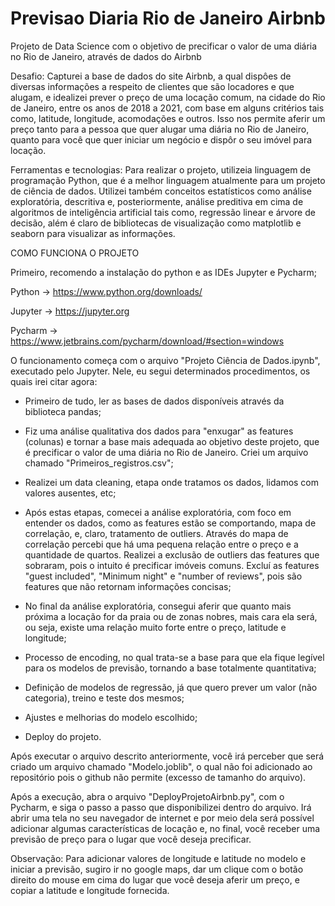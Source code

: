 # Previsao Diaria Rio de Janeiro Airbnb
 Projeto de Data Science com o objetivo de precificar o valor de uma diária no Rio de Janeiro, através de dados do Airbnb

Desafio: Capturei a base de dados do site Airbnb, a qual dispôes de diversas informações a respeito de clientes que são locadores e que alugam, e idealizei prever o preço de uma locação comum, na cidade do Rio de Janeiro, entre os anos de 2018 a 2021, com base em alguns critérios tais como, latitude, longitude, acomodações e outros. Isso nos permite aferir um preço tanto para a pessoa que quer alugar uma diária no Rio de Janeiro, quanto para você que quer iniciar um negócio e dispôr o seu imóvel para locação.

Ferramentas e tecnologias: Para realizar o projeto, utilizeia linguagem de programação Python, que é a melhor linguagem atualmente para um projeto de ciência de dados. Utilizei também conceitos estatísticos como análise exploratória, descritiva e, posteriormente, análise preditiva em cima de algoritmos de inteligência artificial tais como, regressão linear e árvore de decisão, além é claro de bibliotecas de visualização como matplotlib e seaborn para visualizar as informações.

COMO FUNCIONA O PROJETO

Primeiro, recomendo a instalação do python e as IDEs Jupyter e Pycharm;

Python -> https://www.python.org/downloads/

Jupyter -> https://jupyter.org

Pycharm -> https://www.jetbrains.com/pycharm/download/#section=windows

O funcionamento começa com o arquivo "Projeto Ciência de Dados.ipynb", executado pelo Jupyter. Nele, eu segui determinados procedimentos, os quais irei citar agora:

- Primeiro de tudo, ler as bases de dados disponíveis através da biblioteca pandas;

- Fiz uma análise qualitativa dos dados para "enxugar" as features (colunas) e tornar a base mais adequada ao objetivo deste projeto, que é precificar o valor de uma diária no Rio de Janeiro. Criei um arquivo chamado "Primeiros_registros.csv";

- Realizei um data cleaning, etapa onde tratamos os dados, lidamos com valores ausentes, etc;

- Após estas etapas, comecei a análise exploratória, com foco em entender os dados, como as features estão se comportando, mapa de correlação, e, claro, tratamento de outliers. Através do mapa de correlação percebi que há uma pequena relação entre o preço e a quantidade de quartos. Realizei a exclusão de outliers das features que sobraram, pois o intuito é precificar imóveis comuns. Excluí as features "guest included", "Minimum night" e "number of reviews", pois são features que não retornam informações concisas;

- No final da análise exploratória, consegui aferir que quanto mais próxima a locação for da praia ou de zonas nobres, mais cara ela será, ou seja, existe uma relação muito forte entre o preço, latitude e longitude;

- Processo de encoding, no qual trata-se a base para que ela fique legível para os modelos de previsão, tornando a base totalmente quantitativa;

- Definição de modelos de regressão, já que quero prever um valor (não categoria), treino e teste dos mesmos;

- Ajustes e melhorias do modelo escolhido;

- Deploy do projeto.

Após executar o arquivo descrito anteriormente, você irá perceber que será criado um arquivo chamado "Modelo.joblib", o qual não foi adicionado ao repositório pois o github não permite (excesso de tamanho do arquivo).

Após a execução, abra o arquivo "DeployProjetoAirbnb.py", com o Pycharm, e siga o passo a passo que disponibilizei dentro do arquivo. Irá abrir uma tela no seu navegador de internet e por meio dela será possível adicionar algumas características de locação e, no final, você receber uma previsão de preço para o lugar que você deseja precificar.

Observação: Para adicionar valores de longitude e latitude no modelo e iniciar a previsão, sugiro ir no google maps, dar um clique com o botão direito do mouse em cima do lugar que você deseja aferir um preço, e copiar a latitude e longitude fornecida.
